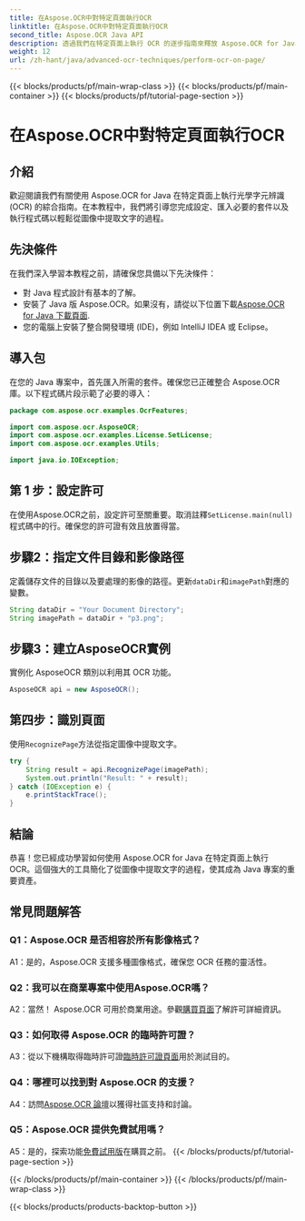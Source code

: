 ```yaml
---
title: 在Aspose.OCR中對特定頁面執行OCR
linktitle: 在Aspose.OCR中對特定頁面執行OCR
second_title: Aspose.OCR Java API
description: 透過我們在特定頁面上執行 OCR 的逐步指南來釋放 Aspose.OCR for Java 的強大功能。輕鬆從圖像中提取文字並增強您的 Java 專案。
weight: 12
url: /zh-hant/java/advanced-ocr-techniques/perform-ocr-on-page/
---
```


{{< blocks/products/pf/main-wrap-class >}}
{{< blocks/products/pf/main-container >}}
{{< blocks/products/pf/tutorial-page-section >}}

# 在Aspose.OCR中對特定頁面執行OCR

## 介紹

歡迎閱讀我們有關使用 Aspose.OCR for Java 在特定頁面上執行光學字元辨識 (OCR) 的綜合指南。在本教程中，我們將引導您完成設定、匯入必要的套件以及執行程式碼以輕鬆從圖像中提取文字的過程。

## 先決條件

在我們深入學習本教程之前，請確保您具備以下先決條件：

- 對 Java 程式設計有基本的了解。
- 安裝了 Java 版 Aspose.OCR。如果沒有，請從以下位置下載[Aspose.OCR for Java 下載頁面](https://releases.aspose.com/ocr/java/).
- 您的電腦上安裝了整合開發環境 (IDE)，例如 IntelliJ IDEA 或 Eclipse。

## 導入包

在您的 Java 專案中，首先匯入所需的套件。確保您已正確整合 Aspose.OCR 庫。以下程式碼片段示範了必要的導入：

```java
package com.aspose.ocr.examples.OcrFeatures;

import com.aspose.ocr.AsposeOCR;
import com.aspose.ocr.examples.License.SetLicense;
import com.aspose.ocr.examples.Utils;

import java.io.IOException;
```

## 第 1 步：設定許可

在使用Aspose.OCR之前，設定許可至關重要。取消註釋`SetLicense.main(null)`程式碼中的行。確保您的許可證有效且放置得當。

## 步驟2：指定文件目錄和影像路徑

定義儲存文件的目錄以及要處理的影像的路徑。更新`dataDir`和`imagePath`對應的變數。

```java
String dataDir = "Your Document Directory";
String imagePath = dataDir + "p3.png";
```

## 步驟3：建立AsposeOCR實例

實例化 AsposeOCR 類別以利用其 OCR 功能。

```java
AsposeOCR api = new AsposeOCR();
```

## 第四步：識別頁面

使用`RecognizePage`方法從指定圖像中提取文字。

```java
try {
    String result = api.RecognizePage(imagePath);
    System.out.println("Result: " + result);
} catch (IOException e) {
    e.printStackTrace();
}
```

## 結論

恭喜！您已經成功學習如何使用 Aspose.OCR for Java 在特定頁面上執行 OCR。這個強大的工具簡化了從圖像中提取文字的過程，使其成為 Java 專案的重要資產。

## 常見問題解答

### Q1：Aspose.OCR 是否相容於所有影像格式？

A1：是的，Aspose.OCR 支援多種圖像格式，確保您 OCR 任務的靈活性。

### Q2：我可以在商業專案中使用Aspose.OCR嗎？

 A2：當然！ Aspose.OCR 可用於商業用途。參觀[購買頁面](https://purchase.aspose.com/buy)了解許可詳細資訊。

### Q3：如何取得 Aspose.OCR 的臨時許可證？

 A3：從以下機構取得臨時許可證[臨時許可證頁面](https://purchase.aspose.com/temporary-license/)用於測試目的。

### Q4：哪裡可以找到對 Aspose.OCR 的支援？

 A4：訪問[Aspose.OCR 論壇](https://forum.aspose.com/c/ocr/16)以獲得社區支持和討論。

### Q5：Aspose.OCR 提供免費試用嗎？

 A5：是的，探索功能[免費試用版](https://releases.aspose.com/)在購買之前。
{{< /blocks/products/pf/tutorial-page-section >}}

{{< /blocks/products/pf/main-container >}}
{{< /blocks/products/pf/main-wrap-class >}}

{{< blocks/products/products-backtop-button >}}
